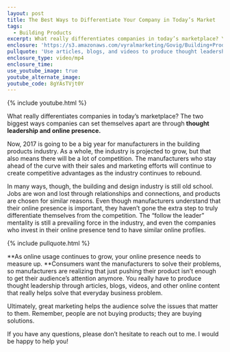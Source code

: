 ```yaml
---
layout: post
title: The Best Ways to Differentiate Your Company in Today’s Market
tags:
  - Building Products
excerpt: What really differentiates companies in today’s marketplace? You need to focus on thought leadership and your online presence.
enclosure: 'https://s3.amazonaws.com/vyralmarketing/Govig/Building+Products/Videos/2017/The+Best+Ways+to+Differentiate+Your+Company+in+Todays+Market.mp4'
pullquote: 'Use articles, blogs, and videos to produce thought leadership.'
enclosure_type: video/mp4
enclosure_time:
use_youtube_image: true
youtube_alternate_image:
youtube_code: 8gYAsTVjt0Y
---
```



{% include youtube.html %}

What really differentiates companies in today’s marketplace? The two biggest ways companies can set themselves apart are through **thought leadership and online presence.&nbsp;**

Now, 2017 is going to be a big year for manufacturers in the building products industry. As a whole, the industry is projected to grow, but that also means there will be a lot of competition. The manufacturers who stay ahead of the curve with their sales and marketing efforts will continue to create competitive advantages as the industry continues to rebound.&nbsp;

In many ways, though, the building and design industry is still old school. Jobs are won and lost through relationships and connections, and products are chosen for similar reasons. Even though manufacturers understand that their online presence is important, they haven’t gone the extra step to truly differentiate themselves from the competition. The “follow the leader” mentality is still a prevailing force in the industry, and even the companies who invest in their online presence tend to have similar online profiles.&nbsp;

{% include pullquote.html %}

**As online usage continues to grow, your online presence needs to measure up.&nbsp;**Consumers want the manufacturers to solve their problems, so manufacturers are realizing that just pushing their product isn’t enough to get their audience’s attention anymore. You really have to produce thought leadership through articles, blogs, videos, and other online content that really helps solve that everyday business problem.&nbsp;

Ultimately, great marketing helps the audience solve the issues that matter to them. Remember, people are not buying products; they are buying solutions.&nbsp;

If you have any questions, please don’t hesitate to reach out to me. I would be happy to help you!